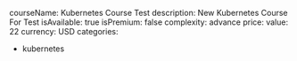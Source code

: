 courseName: Kubernetes Course Test
description: New Kubernetes Course For Test
isAvailable: true
isPremium: false
complexity: advance
price: 
  value: 22
  currency: USD
categories: 
  - kubernetes
